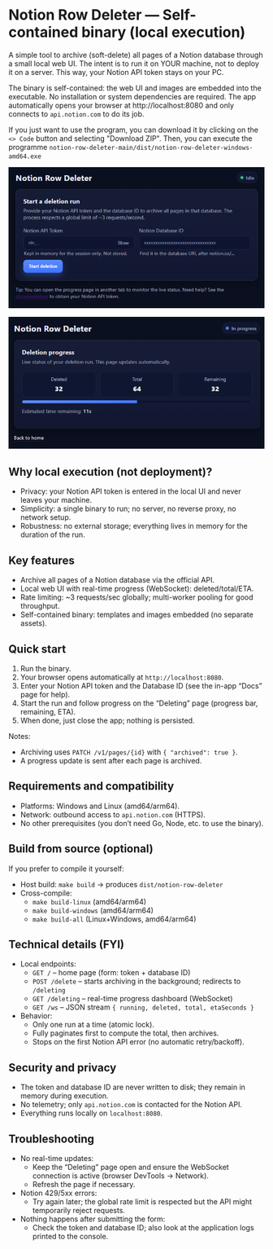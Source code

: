 # Notion Row Deleter — Self-contained binary (local execution)

A simple tool to archive (soft-delete) all pages of a Notion database through a small local web UI. The intent is to run it on YOUR machine, not to deploy it on a server. This way, your Notion API token stays on your PC.

The binary is self-contained: the web UI and images are embedded into the executable. No installation or system dependencies are required. The app automatically opens your browser at http://localhost:8080 and only connects to `api.notion.com` to do its job.

If you just want to use the program, you can download it by clicking on the `<> Code` button and selecting "Download ZIP". Then, you can execute the programme `notion-row-deleter-main/dist/notion-row-deleter-windows-amd64.exe`

![](./img/home_page.png)

![](./img/delete.png)

## Why local execution (not deployment)?
- Privacy: your Notion API token is entered in the local UI and never leaves your machine.
- Simplicity: a single binary to run; no server, no reverse proxy, no network setup.
- Robustness: no external storage; everything lives in memory for the duration of the run.

## Key features
- Archive all pages of a Notion database via the official API.
- Local web UI with real-time progress (WebSocket): deleted/total/ETA.
- Rate limiting: ~3 requests/sec globally; multi-worker pooling for good throughput.
- Self-contained binary: templates and images embedded (no separate assets).

## Quick start
1. Run the binary.
2. Your browser opens automatically at `http://localhost:8080`.
3. Enter your Notion API token and the Database ID (see the in-app “Docs” page for help).
4. Start the run and follow progress on the “Deleting” page (progress bar, remaining, ETA).
5. When done, just close the app; nothing is persisted.

Notes:
- Archiving uses `PATCH /v1/pages/{id}` with `{ "archived": true }`.
- A progress update is sent after each page is archived.

## Requirements and compatibility
- Platforms: Windows and Linux (amd64/arm64).
- Network: outbound access to `api.notion.com` (HTTPS).
- No other prerequisites (you don’t need Go, Node, etc. to use the binary).

## Build from source (optional)
If you prefer to compile it yourself:
- Host build: `make build` → produces `dist/notion-row-deleter`
- Cross-compile:
  - `make build-linux` (amd64/arm64)
  - `make build-windows` (amd64/arm64)
  - `make build-all` (Linux+Windows, amd64/arm64)

## Technical details (FYI)
- Local endpoints:
  - `GET /` – home page (form: token + database ID)
  - `POST /delete` – starts archiving in the background; redirects to `/deleting`
  - `GET /deleting` – real-time progress dashboard (WebSocket)
  - `GET /ws` – JSON stream `{ running, deleted, total, etaSeconds }`
- Behavior:
  - Only one run at a time (atomic lock).
  - Fully paginates first to compute the total, then archives.
  - Stops on the first Notion API error (no automatic retry/backoff).

## Security and privacy
- The token and database ID are never written to disk; they remain in memory during execution.
- No telemetry; only `api.notion.com` is contacted for the Notion API.
- Everything runs locally on `localhost:8080`.

## Troubleshooting
- No real-time updates:
  - Keep the “Deleting” page open and ensure the WebSocket connection is active (browser DevTools → Network).
  - Refresh the page if necessary.
- Notion 429/5xx errors:
  - Try again later; the global rate limit is respected but the API might temporarily reject requests.
- Nothing happens after submitting the form:
  - Check the token and database ID; also look at the application logs printed to the console.
